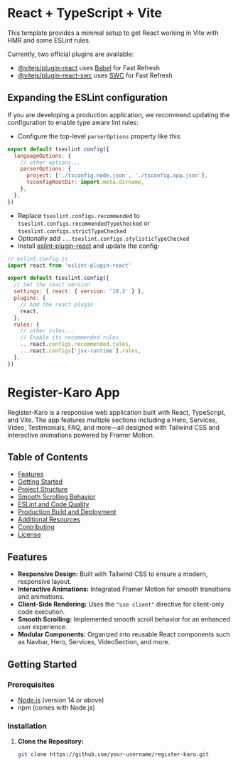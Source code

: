 # React + TypeScript + Vite

This template provides a minimal setup to get React working in Vite with HMR and some ESLint rules.

Currently, two official plugins are available:

- [@vitejs/plugin-react](https://github.com/vitejs/vite-plugin-react/blob/main/packages/plugin-react/README.md) uses [Babel](https://babeljs.io/) for Fast Refresh
- [@vitejs/plugin-react-swc](https://github.com/vitejs/vite-plugin-react-swc) uses [SWC](https://swc.rs/) for Fast Refresh

## Expanding the ESLint configuration

If you are developing a production application, we recommend updating the configuration to enable type aware lint rules:

- Configure the top-level `parserOptions` property like this:

```js
export default tseslint.config({
  languageOptions: {
    // other options...
    parserOptions: {
      project: ['./tsconfig.node.json', './tsconfig.app.json'],
      tsconfigRootDir: import.meta.dirname,
    },
  },
})
```

- Replace `tseslint.configs.recommended` to `tseslint.configs.recommendedTypeChecked` or `tseslint.configs.strictTypeChecked`
- Optionally add `...tseslint.configs.stylisticTypeChecked`
- Install [eslint-plugin-react](https://github.com/jsx-eslint/eslint-plugin-react) and update the config:

```js
// eslint.config.js
import react from 'eslint-plugin-react'

export default tseslint.config({
  // Set the react version
  settings: { react: { version: '18.3' } },
  plugins: {
    // Add the react plugin
    react,
  },
  rules: {
    // other rules...
    // Enable its recommended rules
    ...react.configs.recommended.rules,
    ...react.configs['jsx-runtime'].rules,
  },
})
```
# Register-Karo App

Register-Karo is a responsive web application built with React, TypeScript, and Vite. The app features multiple sections including a Hero, Services, Video, Testimonials, FAQ, and more—all designed with Tailwind CSS and interactive animations powered by Framer Motion.

## Table of Contents

- [Features](#features)
- [Getting Started](#getting-started)
- [Project Structure](#project-structure)
- [Smooth Scrolling Behavior](#smooth-scrolling-behavior)
- [ESLint and Code Quality](#eslint-and-code-quality)
- [Production Build and Deployment](#production-build-and-deployment)
- [Additional Resources](#additional-resources)
- [Contributing](#contributing)
- [License](#license)

## Features

- **Responsive Design:** Built with Tailwind CSS to ensure a modern, responsive layout.
- **Interactive Animations:** Integrated Framer Motion for smooth transitions and animations.
- **Client-Side Rendering:** Uses the `"use client"` directive for client-only code execution.
- **Smooth Scrolling:** Implemented smooth scroll behavior for an enhanced user experience.
- **Modular Components:** Organized into reusable React components such as Navbar, Hero, Services, VideoSection, and more.

## Getting Started

### Prerequisites

- [Node.js](https://nodejs.org/) (version 14 or above)
- npm (comes with Node.js)

### Installation

1. **Clone the Repository:**

   ```bash
   git clone https://github.com/your-username/register-karo.git
